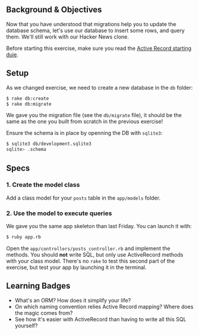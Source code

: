 ## Background & Objectives

Now that you have understood that migrations help you to update the database schema,
let's use our database to insert some rows, and query them. We'll still work with our
Hacker News clone.

Before starting this exercise, make sure you read the [Active Record starting duie](http://guides.rubyonrails.org/active_record_basics.html).

## Setup

As we changed exercise, we need to create a new database in the `db` folder:

```bash
$ rake db:create
$ rake db:migrate
```

We gave you the migration file (see the `db/migrate` file), it should be the same
as the one you built from scratch in the previous exercise!

Ensure the schema is in place by openning the DB with `sqlite3`:

```bash
$ sqlite3 db/development.sqlite3
sqlite> .schema
```

## Specs

### 1. Create the model class

Add a class model for your `posts` table in the `app/models` folder.

### 2. Use the model to execute queries

We gave you the same app skeleton than last Friday. You can launch it with:

```bash
$ ruby app.rb
```

Open the `app/controllers/posts_controller.rb` and implement the methods. You
should **not** write SQL, but only use ActiveRecord methods with your class model.
There's no `rake` to test this second part of the exercise, but test your app
by launching it in the terminal.

## Learning Badges

* What's an ORM? How does it simplify your life?
* On which naming convention relies Active Record mapping? Where does the magic comes from?
* See how it's easier with ActiveRecord than having to write all this SQL yourself?